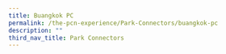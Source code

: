 ```yaml
---
title: Buangkok PC
permalink: /the-pcn-experience/Park-Connectors/buangkok-pc
description: ""
third_nav_title: Park Connectors
---
```


